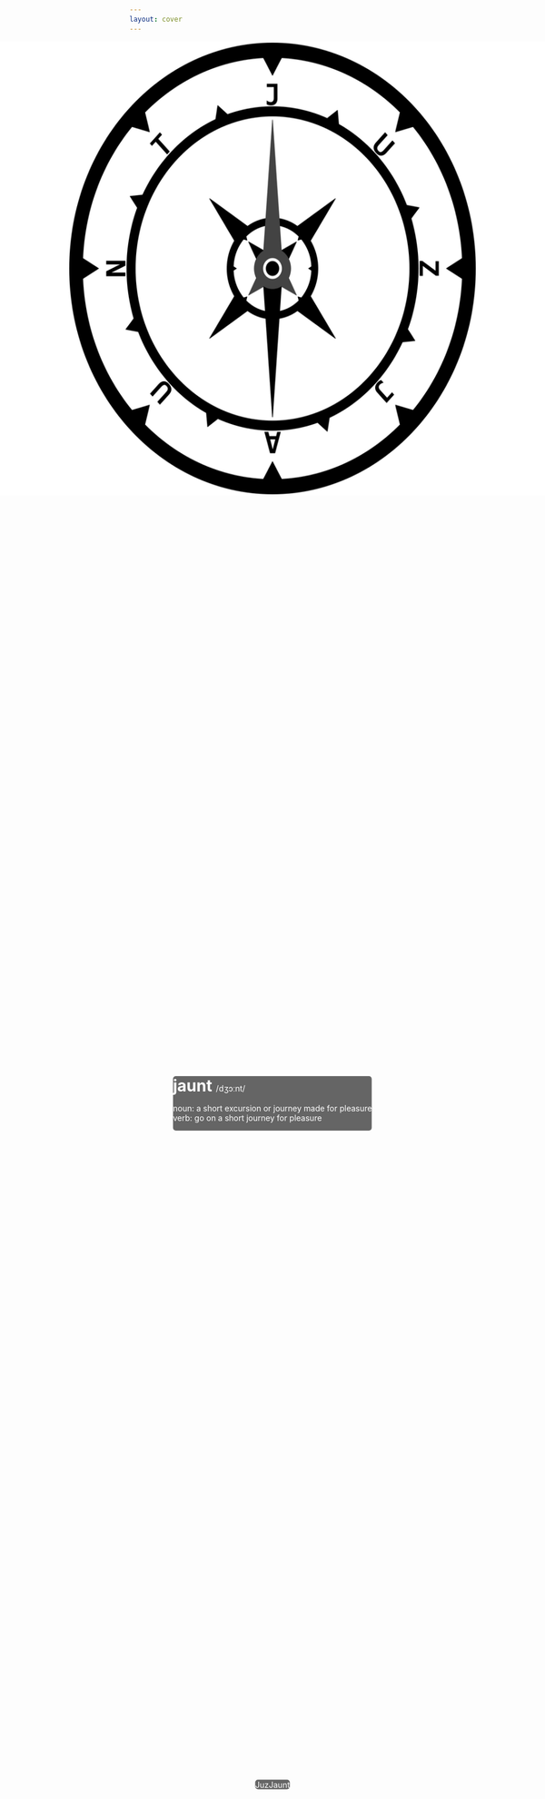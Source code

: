 ```yaml
---
layout: cover
---
```

<img src="/images/logo.svg" alt="JuzJaunt"
     style="position: absolute;
            left: 50%;
            transform: translate(-50%, 0%);
            height:20%;
            width=20%"/>

<div class="container-fluid"
     style="position: absolute;
            top: 50%;
            left: 50%;
            transform: translate(-50%, -50%);
            border-radius: 5px;
            background-color: rgba(0,0,0,0.6);
            color: #ffffff">
  <h1 style="display: inline">
  jaunt
  </h1>
  <p style="display: inline">
  /dʒɔːnt/
  </p>
  <p style="text-align: justify">
  noun: a short excursion or journey made for pleasure <br/>
  verb: go on a short journey for pleasure
  </p>
</div>

<a href="/order">
<span class="container-fluid"
     style="position: absolute;
            top: 80%;
            left: 50%;
            transform: translate(-50%, -50%);
            border-radius: 5px;
            background-color: rgba(0,0,0,0.6);
            color: #ffffff">
JuzJaunt
</span>
</a>